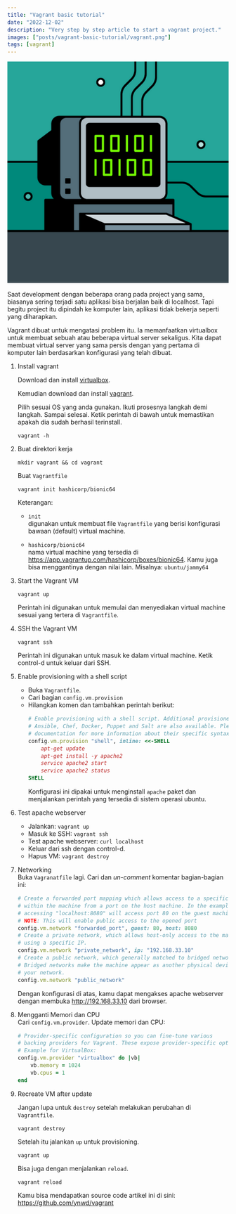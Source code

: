 ```yaml
---
title: "Vagrant basic tutorial"
date: "2022-12-02"
description: "Very step by step article to start a vagrant project."
images: ["posts/vagrant-basic-tutorial/vagrant.png"]
tags: [vagrant]
---
```


![vagrant](vagrant.png)

Saat development dengan beberapa orang pada project yang sama, biasanya sering terjadi satu aplikasi bisa berjalan baik di localhost. Tapi begitu project itu dipindah ke komputer lain, aplikasi tidak bekerja seperti yang diharapkan.

Vagrant dibuat untuk mengatasi problem itu. Ia memanfaatkan virtualbox untuk membuat sebuah atau beberapa virtual server sekaligus. Kita dapat membuat virtual server yang sama persis dengan yang pertama di komputer lain berdasarkan konfigurasi yang telah dibuat.

1. Install vagrant  

    Download dan install [virtualbox](https://www.virtualbox.org/wiki/Downloads). 
    
    Kemudian download dan install [vagrant](https://developer.hashicorp.com/vagrant/downloads). 
        
    Pilih sesuai OS yang anda gunakan. Ikuti prosesnya langkah demi langkah. Sampai selesai. Ketik perintah di bawah untuk memastikan apakah dia sudah berhasil terinstall.
    
    ```
    vagrant -h
    ```

2. Buat direktori kerja
    ```
    mkdir vagrant && cd vagrant
    ```

    Buat `Vagrantfile`
    ```
    vagrant init hashicorp/bionic64
    ```

    Keterangan:

    - `init`  
        digunakan untuk membuat file `Vagrantfile` yang berisi konfigurasi bawaan (default) virtual machine.

    - `hashicorp/bionic64`  
        nama virtual machine yang tersedia di https://app.vagrantup.com/hashicorp/boxes/bionic64. Kamu juga bisa menggantinya dengan nilai lain. Misalnya: `ubuntu/jammy64`
 
3. Start the Vagrant VM 
    ```
    vagrant up
    ```
    Perintah ini digunakan untuk memulai dan menyediakan virtual machine sesuai yang tertera di `Vagrantfile`.

4. SSH the Vagrant VM
    ```
    vagrant ssh
    ```
    Perintah ini digunakan untuk masuk ke dalam virtual machine. Ketik control-d untuk keluar dari SSH.

5. Enable provisioning with a shell script  
    - Buka `Vagrantfile`. 
    - Cari bagian `config.vm.provision`
    - Hilangkan komen dan tambahkan perintah berikut:
        ```ruby
        # Enable provisioning with a shell script. Additional provisioners such as
        # Ansible, Chef, Docker, Puppet and Salt are also available. Please see the
        # documentation for more information about their specific syntax and use.
        config.vm.provision "shell", inline: <<-SHELL
            apt-get update
            apt-get install -y apache2
            service apache2 start
            service apache2 status
        SHELL
        ```
        Konfigurasi ini dipakai untuk menginstall `apache` paket dan menjalankan perintah yang tersedia di sistem operasi ubuntu.

6. Test apache webserver
    - Jalankan: `vagrant up`
    - Masuk ke SSH: `vagrant ssh`
    - Test apache webserver: `curl localhost`
    - Keluar dari ssh dengan control-d.
    - Hapus VM: `vagrant destroy`

7. Networking  
    Buka `Vagranatfile` lagi. Cari dan *un-comment* komentar bagian-bagian ini:
    ```ruby
    # Create a forwarded port mapping which allows access to a specific port
    # within the machine from a port on the host machine. In the example below,
    # accessing "localhost:8080" will access port 80 on the guest machine.
    # NOTE: This will enable public access to the opened port
    config.vm.network "forwarded_port", guest: 80, host: 8080
    # Create a private network, which allows host-only access to the machine
    # using a specific IP.
    config.vm.network "private_network", ip: "192.168.33.10"
    # Create a public network, which generally matched to bridged network.
    # Bridged networks make the machine appear as another physical device on
    # your network.
    config.vm.network "public_network"
    ```

    Dengan konfigurasi di atas, kamu dapat mengakses apache webserver dengan membuka http://192.168.33.10 dari browser.

8. Mengganti Memori dan CPU  
    Cari `config.vm.provider`. Update memori dan CPU:
    ```ruby
    # Provider-specific configuration so you can fine-tune various
    # backing providers for Vagrant. These expose provider-specific options.
    # Example for VirtualBox:
    config.vm.provider "virtualbox" do |vb|
        vb.memory = 1024
        vb.cpus = 1
    end
    ```

10. Recreate VM after update
    
    Jangan lupa untuk `destroy` setelah melakukan perubahan di `Vagrantfile`.  
    ```
    vagrant destroy
    ```
    
    Setelah itu jalankan `up` untuk provisioning.  
    ```
    vagrant up
    ```
    
    Bisa juga dengan menjalankan `reload`.  
    ```
    vagrant reload
    ```
    
    Kamu bisa mendapatkan source code artikel ini di sini: https://github.com/ynwd/vagrant
